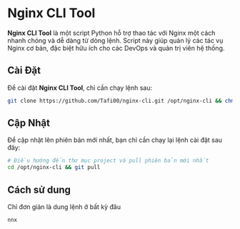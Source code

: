 # Nginx CLI Tool

**Nginx CLI Tool** là một script Python hỗ trợ thao tác với Nginx một cách nhanh chóng và dễ dàng từ dòng lệnh. Script này giúp quản lý các tác vụ Nginx cơ bản, đặc biệt hữu ích cho các DevOps và quản trị viên hệ thống.

## Cài Đặt

Để cài đặt **Nginx CLI Tool**, chỉ cần chạy lệnh sau:

```bash
git clone https://github.com/Tafi00/nginx-cli.git /opt/nginx-cli && chmod +x /opt/nginx-cli/main.py && echo 'alias nnx="python3 /opt/nginx-cli/main.py"' >> ~/.bashrc && source ~/.bashrc
```

## Cập Nhật

Để cập nhật lên phiên bản mới nhất, bạn chỉ cần chạy lại lệnh cài đặt sau đây:

```bash
# Điều hướng đến thư mục project và pull phiên bản mới nhất
cd /opt/nginx-cli && git pull
```

## Cách sử dung
Chỉ đơn giản là dung lệnh ở bất kỳ đâu
```bash
nnx
```